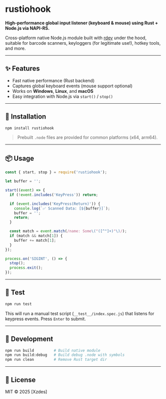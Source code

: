 # rustiohook

**High-performance global input listener (keyboard & mouse) using Rust + Node.js via NAPI-RS.**

Cross-platform native Node.js module built with [rdev](https://crates.io/crates/rdev) under the hood, suitable for barcode scanners, keyloggers (for legitimate use!), hotkey tools, and more.

---



## ✨ Features

- Fast native performance (Rust backend)
- Captures global keyboard events (mouse support optional)
- Works on **Windows**, **Linux**, and **macOS**
- Easy integration with Node.js via `start()` / `stop()`

---

## 🚀 Installation

```bash
npm install rustiohook
````

> Prebuilt `.node` files are provided for common platforms (x64, arm64).

---

## 📦 Usage

```js
const { start, stop } = require('rustiohook');

let buffer = '';

start((event) => {
  if (!event.includes('KeyPress')) return;

  if (event.includes('KeyPress(Return)')) {
    console.log(`✅ Scanned Data: [${buffer}]`);
    buffer = '';
    return;
  }

  const match = event.match(/name: Some\("([^"]+)"\)/);
  if (match && match[1]) {
    buffer += match[1];
  }
});

process.on('SIGINT', () => {
  stop();
  process.exit();
});
```

---

## 🧪 Test

```bash
npm run test
```

This will run a manual test script (`__test__/index.spec.js`) that listens for keypress events. Press `Enter` to submit.

---

## 🔧 Development

```bash
npm run build         # Build native module
npm run build:debug   # Build debug .node with symbols
npm run clean         # Remove Rust target dir
```

---

## 📄 License

MIT © 2025 [Xzdes]